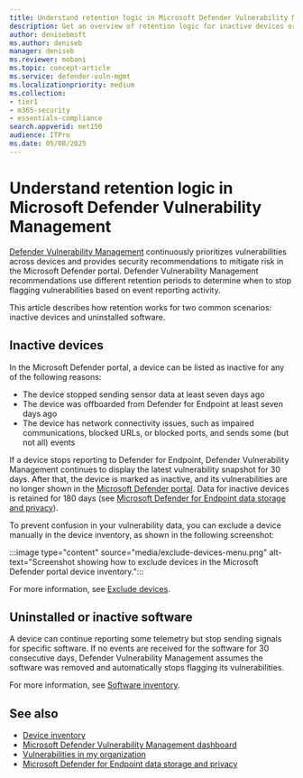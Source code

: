 ```yaml
---
title: Understand retention logic in Microsoft Defender Vulnerability Management
description: Get an overview of retention logic for inactive devices or uninstalled software in Microsoft Defender Vulnerability Management.
author: denisebmsft
ms.author: deniseb
manager: deniseb
ms.reviewer: mobani
ms.topic: concept-article
ms.service: defender-vuln-mgmt
ms.localizationpriority: medium
ms.collection: 
- tier1
- m365-security
- essentials-compliance
search.appverid: met150
audience: ITPro
ms.date: 05/08/2025
---
```


# Understand retention logic in Microsoft Defender Vulnerability Management

[Defender Vulnerability Management](defender-vulnerability-management.md) continuously prioritizes vulnerabilities across devices and provides security recommendations to mitigate risk in the Microsoft Defender portal. Defender Vulnerability Management recommendations use different retention periods to determine when to stop flagging vulnerabilities based on event reporting activity. 

This article describes how retention works for two common scenarios: inactive devices and uninstalled software.

## Inactive devices

In the Microsoft Defender portal, a device can be listed as inactive for any of the following reasons:

- The device stopped sending sensor data at least seven days ago
- The device was offboarded from Defender for Endpoint at least seven days ago
- The device has network connectivity issues, such as impaired communications, blocked URLs, or blocked ports, and sends some (but not all) events

If a device stops reporting to Defender for Endpoint, Defender Vulnerability Management continues to display the latest vulnerability snapshot for 30 days. After that, the device is marked as inactive, and its vulnerabilities are no longer shown in the [Microsoft Defender portal](https://security.microsoft.com). Data for inactive devices is retained for 180 days (see [Microsoft Defender for Endpoint data storage and privacy](/defender-endpoint/data-storage-privacy)).

To prevent confusion in your vulnerability data, you can exclude a device manually in the device inventory, as shown in the following screenshot:

:::image type="content" source="media/exclude-devices-menu.png" alt-text="Screenshot showing how to exclude devices in the Microsoft Defender portal device inventory.":::

For more information, see [Exclude devices](/defender-endpoint/exclude-devices).

## Uninstalled or inactive software

A device can continue reporting some telemetry but stop sending signals for specific software. If no events are received for the software for 30 consecutive days, Defender Vulnerability Management assumes the software was removed and automatically stops flagging its vulnerabilities.

For more information, see [Software inventory](tvm-software-inventory.md).

## See also

- [Device inventory](/defender-endpoint/machines-view-overview)
- [Microsoft Defender Vulnerability Management dashboard](tvm-dashboard-insights.md)
- [Vulnerabilities in my organization](tvm-weaknesses.md)
- [Microsoft Defender for Endpoint data storage and privacy](/defender-endpoint/data-storage-privacy)
